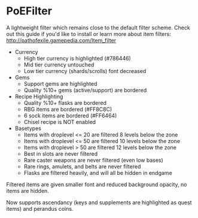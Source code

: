 # PoEFilter
A lightweight filter which remains close to the default filter scheme.
Check out this guide if you'd like to install or learn more about item filters: http://pathofexile.gamepedia.com/Item_filter

* Currency
    * High tier currency is highlighted (#786446)
    * Mid tier currency untouched
    * Low tier currency (shards/scrolls) font decreased
* Gems
    * Support gems are highlighted
    * Quality %10+ gems (active/support) are bordered
* Recipe Highlighting
    * Quality %10+ flasks are bordered
    * RBG items are bordered (#FF8C8C)
    * 6 sock items are bordered (#FF6464)
    * Chisel recipe is NOT enabled
* Basetypes
    * Items with droplevel <= 20 are filtered 8 levels below the zone
    * Items with droplevel <= 50 are filtered 10 levels below the zone
    * Items with droplevel > 50 are filtered 12 levels below the zone
    * Best in slots are never filtered
    * Rare caster weapons are never filtered (even low bases)
    * Rare rings, amulets, and belts are never filtered
    * Flasks are filtered heavily, and will all be hidden in endgame

Filtered items are given smaller font and reduced background opacity, no items are hidden.

Now supports ascendancy (keys and supplements are highlighted as quest items) and perandus coins.
